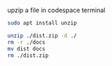 upzip a file in codespace terminal

```bash
sudo apt install unzip

unzip ./dist.zip -d ./ 
rm -r ./docs
mv dist docs
rm ./dist.zip
```